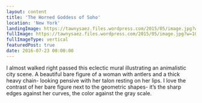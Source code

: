```yaml
---
layout: content
title: 'The Horned Goddess of Soho'
location: 'New York'
landingImage: https://tawnysaez.files.wordpress.com/2015/05/image.jpg?w=500&h=500&crop=1
fullImage: https://tawnysaez.files.wordpress.com/2015/05/image.jpg?w=1000
fullImageType: vertical
featuredPost: true
date: 2016-07-23 00:00:00
---
```

I almost walked right passed this eclectic mural illustrating an animalistic city scene. A beautiful bare figure of a woman with antlers and a thick heavy chain- looking pensive with her talon resting on her lips. I love the contrast of her bare figure next to the geometric shapes- it’s the sharp edges against her curves, the color against the gray scale.